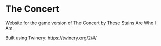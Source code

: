 # The Concert

Website for the game version of The Concert by These Stains Are Who I Am.

Built using Twinery: https://twinery.org/2/#/

